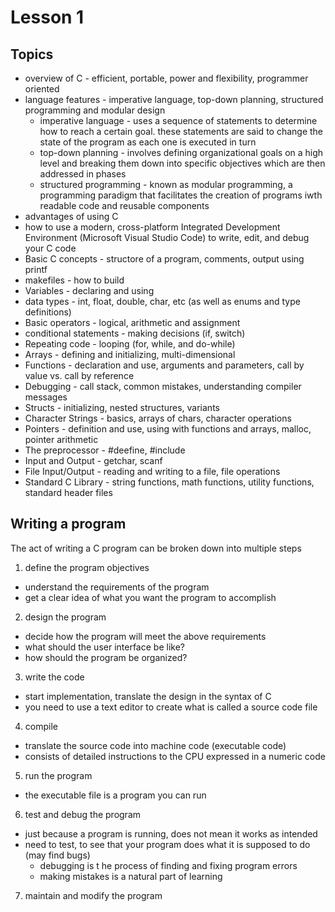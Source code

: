# Lesson 1

## Topics

- overview of C - efficient, portable, power and flexibility, programmer oriented
- language features - imperative language, top-down planning, structured programming and modular design
  - imperative language - uses a sequence of statements to determine how to reach a certain goal. these statements are said to change the state of the program as each one is executed in turn
  - top-down planning - involves defining organizational goals on a high level and breaking them down into specific objectives which are then addressed in phases
  - structured programming - known as modular programming, a programming paradigm that facilitates the creation of programs iwth readable code and reusable components
- advantages of using C
- how to use a modern, cross-platform Integrated Development Environment (Microsoft Visual Studio Code) to write, edit, and debug your C code
- Basic C concepts - structore of a program, comments, output using printf
- makefiles - how to build
- Variables - declaring and using
- data types - int, float, double, char, etc (as well as enums and type definitions)
- Basic operators - logical, arithmetic and assignment
- conditional statements - making decisions (if, switch)
- Repeating code - looping (for, while, and do-while)
- Arrays - defining and initializing, multi-dimensional
- Functions - declaration and use, arguments and parameters, call by value vs. call by reference
- Debugging - call stack, common mistakes, understanding compiler messages
- Structs - initializing, nested structures, variants
- Character Strings - basics, arrays of chars, character operations
- Pointers - definition and use, using with functions and arrays, malloc, pointer arithmetic
- The preprocessor - #deefine, #include
- Input and Output - getchar, scanf
- File Input/Output - reading and writing to a file, file operations
- Standard C Library - string functions, math functions, utility functions, standard header files

## Writing a program

The act of writing a C program can be broken down into multiple steps

1. define the program objectives

- understand the requirements of the program
- get a clear idea of what you want the program to accomplish

2. design the program

- decide how the program will meet the above requirements
- what should the user interface be like?
- how should the program be organized?

3. write the code

- start implementation, translate the design in the syntax of C
- you need to use a text editor to create what is called a source code file

4. compile

- translate the source code into machine code (executable code)
- consists of detailed instructions to the CPU expressed in a numeric code

5. run the program

- the executable file is a program you can run

6. test and debug the program

- just because a program is running, does not mean it works as intended
- need to test, to see that your program does what it is supposed to do (may find bugs)
  - debugging is t he process of finding and fixing program errors
  - making mistakes is a natural part of learning

7. maintain and modify the program
